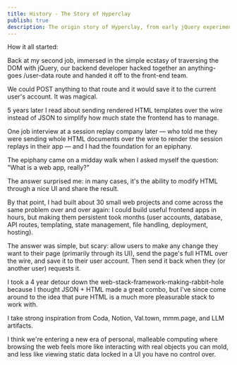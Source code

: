 ```yaml
---
title: History - The Story of Hyperclay
publish: true
description: The origin story of Hyperclay, from early jQuery experiments to creating a platform for self-modifying HTML
---
```


How it all started:

Back at my second job, immersed in the simple ecstasy of traversing the DOM with jQuery, our backend developer hacked together an anything-goes /user-data route and handed it off to the front-end team.

We could POST anything to that route and it would save it to the current user's account. It was magical.

5 years later I read about sending rendered HTML templates over the wire instead of JSON to simplify how much state the frontend has to manage.

One job interview at a session replay company later — who told me they were sending whole HTML documents over the wire to render the session replays in their app — and I had the foundation for an epiphany.

The epiphany came on a midday walk when I asked myself the question: "What is a web app, really?"

The answer surprised me: in many cases, it's the ability to modify HTML through a nice UI and share the result.

By that point, I had built about 30 small web projects and come across the same problem over and over again: I could build useful frontend apps in hours, but making them persistent took months (user accounts, database, API routes, templating, state management, file handling, deployment, hosting).

The answer was simple, but scary: allow users to make any change they want to their page (primarily through its UI), send the page's full HTML over the wire, and save it to their user account. Then send it back when they (or another user) requests it.

I took a 4 year detour down the web-stack-framework-making-rabbit-hole because I thought JSON + HTML made a great combo, but I've since come around to the idea that pure HTML is a much more pleasurable stack to work with.

I take strong inspiration from Coda, Notion, Val.town, mmm.page, and LLM artifacts.

I think we're entering a new era of personal, malleable computing where browsing the web feels more like interacting with real objects you can mold, and less like viewing static data locked in a UI you have no control over.